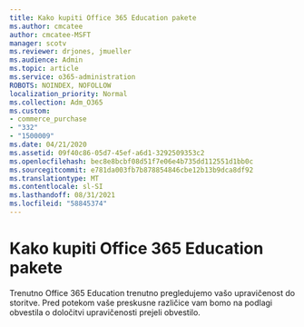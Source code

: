 ```yaml
---
title: Kako kupiti Office 365 Education pakete
ms.author: cmcatee
author: cmcatee-MSFT
manager: scotv
ms.reviewer: drjones, jmueller
ms.audience: Admin
ms.topic: article
ms.service: o365-administration
ROBOTS: NOINDEX, NOFOLLOW
localization_priority: Normal
ms.collection: Adm_O365
ms.custom:
- commerce_purchase
- "332"
- "1500009"
ms.date: 04/21/2020
ms.assetid: 09f40c86-05d7-45ef-a6d1-3292509353c2
ms.openlocfilehash: bec8e8bcbf08d51f7e06e4b735dd112551d1bb0c
ms.sourcegitcommit: e781da003fb7b878854846cbe12b13b9dca8df92
ms.translationtype: MT
ms.contentlocale: sl-SI
ms.lasthandoff: 08/31/2021
ms.locfileid: "58845374"
---
```

# <a name="how-to-purchase-office-365-education-plans"></a>Kako kupiti Office 365 Education pakete

Trenutno Office 365 Education trenutno pregledujemo vašo upravičenost do storitve. Pred potekom vaše preskusne različice vam bomo na podlagi obvestila o določitvi upravičenosti prejeli obvestilo.